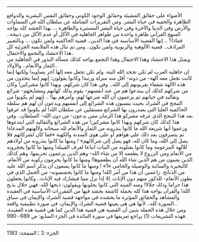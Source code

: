 ------------------------------------------------------------------------

الأضواء على حقائق المشيئة وحقائق الوجود الكوني وحقائق النفس البشرية
والدوافع الظاهرة والخفية في حياة البشر. ومن التقريرات الشاملة عن سلطان
الله في السماوات والأرض وفي الدنيا والآخرة وفي حياة البشر المستترة
والظاهرة ... بهذا الحشد كله يواجه المنهج القرآني ظاهرة واحدة من ظواهر
الجاهلية في الأكل أو عدم الأكل من ذبيحة.. فماذا؟ .. إنها القضية الأساسية
في هذا الدين.. قضية الحاكمية ولمن تكون ... وبالتعبير المرادف.. قضية
الألوهية والربوبية ولمن تكون.. ومن ثم تنال هذه الملابسة الجزئية كل هذا
الاحتشاد والتجمع والاحتفال..  
وبمثل هذا الاحتشاد وهذا الاحتفال وهذا التجمع يواجه كذلك مسألة النذور في
الجاهلية من الثمار والأنعام.. والأولاد..  
إن جاهلية العرب لم تكن تجحد الله البتة. ولم تكن تجعل معه إلها آخر
يساويه! ولكنها إنما كانت تجعل معه آلهة- من دونه- أقل منه منزلة ورتبة!
وكانوا يقولون: إنهم إنما يتخذون من هذه الآلهة شفعاء يقربونهم إلى الله..
وفي هذا كان شركهم. وبهذا كانوا مشركين! وكان من شركهم كذلك أن يبتدعوا هم
من عند أنفسهم- يقوم بذلك كهانهم ومشايخهم- شرائع وتقاليد في حياتهم ثم
يزعمون أن الله شرعها لهم، وأمرهم بها! .. إنهم لم يكونوا من التبجح في
الشرك بحيث ينسبون هذه الشرائع إلى أنفسهم ويدعون أن لهم هم سلطة الحاكمية
العليا التي يصدرون بها الشرائع مستقلين عن سلطان الله! لم يكونوا قد عرفوا
بعد هذا التبجح الذي عرفه مشركو هذا الزمان ممن يدعون- من دون الله-
السلطان.. وفي هذا كذلك كان شركهم وبهذا كانوا مشركين! من هذه الشرائع
والتقاليد التي ابتدعوها وزعموا أنها شريعة الله ما كانوا ينذرونه من
الثمار والأنعام لله سبحانه ولآلهتهم المدعاة! ثم يتصرفون بعد ذلك على
هواهم أو على هوى السدنة والكهنة «فما كان لشركائهم فلا يصل إلى الله، وما
كان لله، فهو يصل إلى شركائهم» ! ومنها ما كانوا ينذرونه من أولادهم للآلهة
المزعومة وما كانوا يقتلونه من البنات اتباعا لعرف القبيلة! ومنها ما كانوا
يحجرونه من الأنعام ومن الزروع لا يطعمه إلا من شاء الله- وهم الذين يزعمون
تحريمها، وهم كذلك الذين يعينون من هم الذين شاء الله أن يطعموها! ومنها ما
كانوا يحرمون ركوبه من الأنعام. كالبحيرة والسائبة والوصيلة والحامي «1» !
ومنها ما كانوا يمنعون أن يذكر اسم الله عليه من الذبائح. زاعمين أن هذا من
أمر الله! ومنها ما كانوا يخصصونه- من الحمل الذي في بطون الأنعام- للذكور
منهم دون الإناث. إلا إذا نزل ميتا فيشارك فيه الإناث.. وكانوا يجعلون هذا
حراما وذلك حلالا! ومنه الميتة التي كانوا يحلونها ويقولون: ذبحها الله.
فهي حلال بذبح الله! والقرآن يواجه هذا كله بحملة كاشفة يحشد فيها من
المقررات الأساسية في العقيدة والمشاهد والحقائق المؤثرة ما يحشده في
مواجهة قضية الشرك والإيمان في سياق السورة كله.. لأنها هي هي بعينها قضية
الشرك والإيمان، في صورة تطبيقية واقعة..  
ومن خلال هذه الحملة يتبين أن القضية هي قضية هذا الدين كما هي قضية هذه
العقيدة. فهذه التشريعات (1) يراجع تعريفها في سورة المائدة في الجزء
السابع: ص 989- 990.

------------------------------------------------------------------------

الجزء: 3 ¦ الصفحة: 1183
